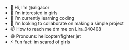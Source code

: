 - 👋 Hi, I’m @aligacor
- 👀 I’m interested in girls
- 🌱 I’m currently learning coding
- 💞️ I’m looking to collaborate on making a simple project
- 📫 How to reach me dm me on Lira_040408
- 😄 Pronouns: helicopter/fighter jet
- ⚡ Fun fact: im scared of girls

<!---
aligacor/aligacor is a ✨ special ✨ repository because its `README.md` (this file) appears on your GitHub profile.
You can click the Preview link to take a look at your changes.
--->
